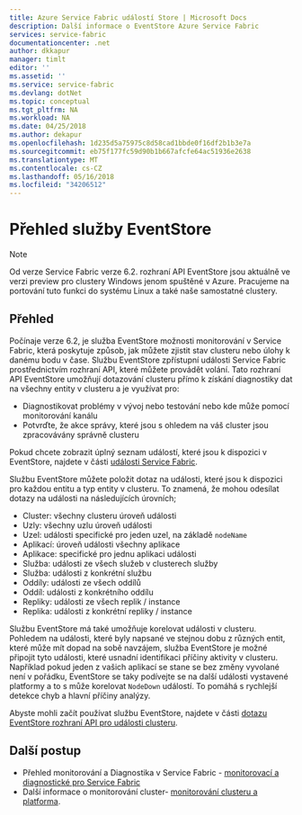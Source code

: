 ```yaml
---
title: Azure Service Fabric událostí Store | Microsoft Docs
description: Další informace o EventStore Azure Service Fabric
services: service-fabric
documentationcenter: .net
author: dkkapur
manager: timlt
editor: ''
ms.assetid: ''
ms.service: service-fabric
ms.devlang: dotNet
ms.topic: conceptual
ms.tgt_pltfrm: NA
ms.workload: NA
ms.date: 04/25/2018
ms.author: dekapur
ms.openlocfilehash: 1d235d5a75975c8d58cad1bbde0f16df2b1b3e7a
ms.sourcegitcommit: eb75f177fc59d90b1b667afcfe64ac51936e2638
ms.translationtype: MT
ms.contentlocale: cs-CZ
ms.lasthandoff: 05/16/2018
ms.locfileid: "34206512"
---
```

# <a name="eventstore-service-overview"></a>Přehled služby EventStore

>[!NOTE]
>Od verze Service Fabric verze 6.2. rozhraní API EventStore jsou aktuálně ve verzi preview pro clustery Windows jenom spuštěné v Azure. Pracujeme na portování tuto funkci do systému Linux a také naše samostatné clustery.

## <a name="overview"></a>Přehled

Počínaje verze 6.2, je služba EventStore možnosti monitorování v Service Fabric, která poskytuje způsob, jak můžete zjistit stav clusteru nebo úlohy k danému bodu v čase. Službu EventStore zpřístupní události Service Fabric prostřednictvím rozhraní API, které můžete provádět volání. Tato rozhraní API EventStore umožňují dotazování clusteru přímo k získání diagnostiky dat na všechny entity v clusteru a je využívat pro:
* Diagnostikovat problémy v vývoj nebo testování nebo kde může pomocí monitorování kanálu
* Potvrďte, že akce správy, které jsou s ohledem na váš cluster jsou zpracovávány správně clusteru

Pokud chcete zobrazit úplný seznam událostí, které jsou k dispozici v EventStore, najdete v části [události Service Fabric](service-fabric-diagnostics-event-generation-operational.md).

Službu EventStore můžete položit dotaz na události, které jsou k dispozici pro každou entitu a typ entity v clusteru. To znamená, že mohou odesílat dotazy na události na následujících úrovních;
* Cluster: všechny clusteru úroveň události
* Uzly: všechny uzlu úroveň události
* Uzel: události specifické pro jeden uzel, na základě `nodeName`
* Aplikací: úroveň události všechny aplikace
* Aplikace: specifické pro jednu aplikaci události
* Služba: události ze všech služeb v clusterech služby
* Služba: události z konkrétní službu
* Oddíly: události ze všech oddílů
* Oddíl: události z konkrétního oddílu
* Repliky: události ze všech replik / instance
* Replika: události z konkrétní repliky / instance


Službu EventStore má také umožňuje korelovat události v clusteru. Pohledem na události, které byly napsané ve stejnou dobu z různých entit, které může mít dopad na sobě navzájem, služba EventStore je možné připojit tyto události, které usnadní identifikaci příčiny aktivity v clusteru. Například pokud jeden z vašich aplikací se stane se bez změny vyvolané není v pořádku, EventStore se taky podívejte se na další události vystavené platformy a to s může korelovat `NodeDown` událostí. To pomáhá s rychlejší detekce chyb a hlavní příčiny analýzy.

Abyste mohli začít používat službu EventStore, najdete v části [dotazu EventStore rozhraní API pro události clusteru](service-fabric-diagnostics-eventstore-query.md).

## <a name="next-steps"></a>Další postup
* Přehled monitorování a Diagnostika v Service Fabric - [monitorovací a diagnostické pro Service Fabric](service-fabric-diagnostics-overview.md)
* Další informace o monitorování cluster- [monitorování clusteru a platforma](service-fabric-diagnostics-event-generation-infra.md).